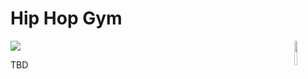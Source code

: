 # Hip Hop Gym

<img src="https://user-images.githubusercontent.com/7837172/44953599-55721700-aec9-11e8-9b35-7cc792d652eb.png" width=10% align="right" /> 

![](https://github.com/BIGBALLON/Hiphop-Gym/workflows/Python%20package/badge.svg)

TBD